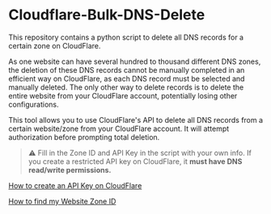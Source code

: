 # Cloudflare-Bulk-DNS-Delete
This repository contains a python script to delete all DNS records for a certain zone on CloudFlare. 

As one website can have several hundred to thousand different DNS zones, the deletion of these DNS records cannot be manually completed in an efficient way on CloudFlare, as each DNS record must be selected and manually deleted. The only other way to delete records is to delete the entire website from your CloudFlare account, potentially losing other configurations.

This tool allows you to use CloudFlare's API to delete all DNS records from a certain website/zone from your CloudFlare account. It will attempt authorization before prompting total deletion.

> :warning: Fill in the Zone ID and API Key in the script with your own info. If you create a restricted API key on CloudFlare, it **must have DNS read/write permissions.**

[How to create an API Key on CloudFlare](https://developers.cloudflare.com/fundamentals/api/get-started/create-token/)

[How to find my Website Zone ID](https://developers.cloudflare.com/fundamentals/get-started/basic-tasks/find-account-and-zone-ids/)


